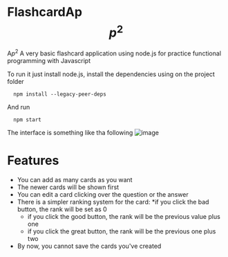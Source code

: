 # FlashcardAp $$p^2$$
A$p^2$
A very basic flashcard application using node.js for practice functional programming with Javascript

To run it just install node.js, install the dependencies using on the project folder
````
  npm install --legacy-peer-deps
````
And run
```
  npm start
```

The interface is something like tha following
![image](https://user-images.githubusercontent.com/34524864/170114565-f9e576d3-9ec5-46b8-af14-d18f99418c27.png)


# Features

* You can add as many cards as you want
* The newer cards will be shown first
* You can edit a card clicking over the question or the answer
* There is a simpler ranking system for the card:
  *if you click the bad button, the rank will be set as 0
  * if you click the good button, the rank will be the previous value plus one
  * if you click the great button, the rank will be the previous one plus two
* By now, you cannot save the cards you've created
